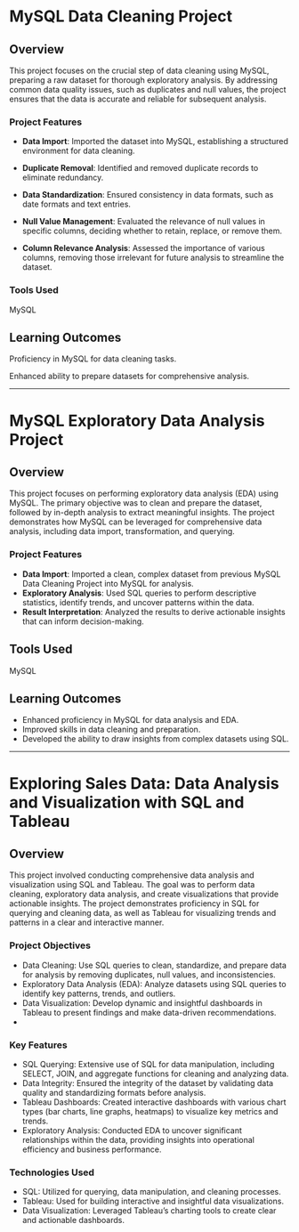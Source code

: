 # **MySQL Data Cleaning Project**

## Overview
This project focuses on the crucial step of data cleaning using MySQL, preparing a raw dataset for thorough exploratory analysis. By addressing common data quality issues, such as duplicates and null values, the project ensures that the data is accurate and reliable for subsequent analysis.

### Project Features

- **Data Import**: Imported the dataset into MySQL, establishing a structured environment for data cleaning.

* **Duplicate Removal**: Identified and removed duplicate records to eliminate redundancy.

+ **Data Standardization**: Ensured consistency in data formats, such as date formats and text entries.

+ **Null Value Management**: Evaluated the relevance of null values in specific columns, deciding whether to retain, replace, or remove them.

+ **Column Relevance Analysis**: Assessed the importance of various columns, removing those irrelevant for future analysis to streamline the dataset.

### Tools Used
MySQL

## Learning Outcomes
Proficiency in MySQL for data cleaning tasks.

Enhanced ability to prepare datasets for comprehensive analysis.


---------------------------------------------------------

# MySQL Exploratory Data Analysis Project

## Overview
This project focuses on performing exploratory data analysis (EDA) using MySQL. The primary objective was to clean and prepare the dataset, followed by in-depth analysis to extract meaningful insights. The project demonstrates how MySQL can be leveraged for comprehensive data analysis, including data import, transformation, and querying.

### Project Features
- **Data Import**: Imported a clean, complex dataset from previous MySQL Data Cleaning Project into MySQL for analysis.
- **Exploratory Analysis**: Used SQL queries to perform descriptive statistics, identify trends, and uncover patterns within the data.
- **Result Interpretation**: Analyzed the results to derive actionable insights that can inform decision-making.

## Tools Used
MySQL

## Learning Outcomes
- Enhanced proficiency in MySQL for data analysis and EDA.
- Improved skills in data cleaning and preparation.
- Developed the ability to draw insights from complex datasets using SQL.

_____________________________________________________________________________________


# Exploring Sales Data: Data Analysis and Visualization with SQL and Tableau

## Overview

This project involved conducting comprehensive data analysis and visualization using SQL and Tableau. The goal was to perform data cleaning, exploratory data analysis, and create visualizations that provide actionable insights. The project demonstrates proficiency in SQL for querying and cleaning data, as well as Tableau for visualizing trends and patterns in a clear and interactive manner.

### Project Objectives

- Data Cleaning: Use SQL queries to clean, standardize, and prepare data for analysis by removing duplicates, null values, and inconsistencies.
- Exploratory Data Analysis (EDA): Analyze datasets using SQL queries to identify key patterns, trends, and outliers.
- Data Visualization: Develop dynamic and insightful dashboards in Tableau to present findings and make data-driven recommendations.
- 
### Key Features

- SQL Querying: Extensive use of SQL for data manipulation, including SELECT, JOIN, and aggregate functions for cleaning and analyzing data.
- Data Integrity: Ensured the integrity of the dataset by validating data quality and standardizing formats before analysis.
- Tableau Dashboards: Created interactive dashboards with various chart types (bar charts, line graphs, heatmaps) to visualize key metrics and trends.
- Exploratory Analysis: Conducted EDA to uncover significant relationships within the data, providing insights into operational efficiency and business performance.
  
### Technologies Used

- SQL: Utilized for querying, data manipulation, and cleaning processes.
- Tableau: Used for building interactive and insightful data visualizations.
- Data Visualization: Leveraged Tableau’s charting tools to create clear and actionable dashboards.
